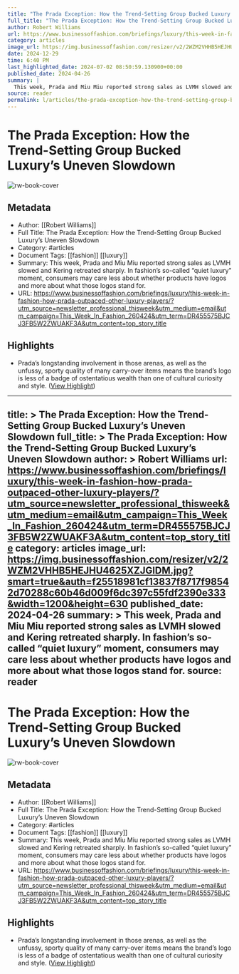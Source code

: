 ```yaml
---
title: "The Prada Exception: How the Trend-Setting Group Bucked Luxury’s Uneven Slowdown"
full_title: "The Prada Exception: How the Trend-Setting Group Bucked Luxury’s Uneven Slowdown"
author: Robert Williams
url: https://www.businessoffashion.com/briefings/luxury/this-week-in-fashion-how-prada-outpaced-other-luxury-players/?utm_source=newsletter_professional_thisweek&utm_medium=email&utm_campaign=This_Week_In_Fashion_260424&utm_term=DR455575BJCJ3FB5W2ZWUAKF3A&utm_content=top_story_title
category: articles
image_url: https://img.businessoffashion.com/resizer/v2/2WZM2VHHB5HEJHU4625XZJGIDM.jpg?smart=true&auth=f25518981cf13837f8717f98542d70288c60b46d009f6dc397c55fdf2390e333&width=1200&height=630
date: 2024-12-29
time: 6:40 PM
last_highlighted_date: 2024-07-02 08:50:59.130900+00:00
published_date: 2024-04-26
summary: |
  This week, Prada and Miu Miu reported strong sales as LVMH slowed and Kering retreated sharply. In fashion’s so-called “quiet luxury” moment, consumers may care less about whether products have logos and more about what those logos stand for.
source: reader
permalink: l/articles/the-prada-exception-how-the-trend-setting-group-bucked-luxury-s-uneven-slowdown
---
```

# The Prada Exception: How the Trend-Setting Group Bucked Luxury’s Uneven Slowdown

![rw-book-cover](https://img.businessoffashion.com/resizer/v2/2WZM2VHHB5HEJHU4625XZJGIDM.jpg?smart=true&auth=f25518981cf13837f8717f98542d70288c60b46d009f6dc397c55fdf2390e333&width=1200&height=630)

## Metadata
- Author: [[Robert Williams]]
- Full Title: The Prada Exception: How the Trend-Setting Group Bucked Luxury’s Uneven Slowdown
- Category: #articles
- Document Tags: [[fashion]] [[luxury]] 
- Summary: This week, Prada and Miu Miu reported strong sales as LVMH slowed and Kering retreated sharply. In fashion’s so-called “quiet luxury” moment, consumers may care less about whether products have logos and more about what those logos stand for.
- URL: https://www.businessoffashion.com/briefings/luxury/this-week-in-fashion-how-prada-outpaced-other-luxury-players/?utm_source=newsletter_professional_thisweek&utm_medium=email&utm_campaign=This_Week_In_Fashion_260424&utm_term=DR455575BJCJ3FB5W2ZWUAKF3A&utm_content=top_story_title

## Highlights
- Prada’s longstanding involvement in those arenas, as well as the unfussy, sporty quality of many carry-over items means the brand’s logo is less of a badge of ostentatious wealth than one of cultural curiosity and style. ([View Highlight](https://read.readwise.io/read/01j1sa7p6fta6jr52c487fke5h))


---
title: >
  The Prada Exception: How the Trend-Setting Group Bucked Luxury’s Uneven Slowdown
full_title: >
  The Prada Exception: How the Trend-Setting Group Bucked Luxury’s Uneven Slowdown
author: >
  Robert Williams
url: https://www.businessoffashion.com/briefings/luxury/this-week-in-fashion-how-prada-outpaced-other-luxury-players/?utm_source=newsletter_professional_thisweek&utm_medium=email&utm_campaign=This_Week_In_Fashion_260424&utm_term=DR455575BJCJ3FB5W2ZWUAKF3A&utm_content=top_story_title
category: articles
image_url: https://img.businessoffashion.com/resizer/v2/2WZM2VHHB5HEJHU4625XZJGIDM.jpg?smart=true&auth=f25518981cf13837f8717f98542d70288c60b46d009f6dc397c55fdf2390e333&width=1200&height=630
published_date: 2024-04-26
summary: >
  This week, Prada and Miu Miu reported strong sales as LVMH slowed and Kering retreated sharply. In fashion’s so-called “quiet luxury” moment, consumers may care less about whether products have logos and more about what those logos stand for.
source: reader
---
# The Prada Exception: How the Trend-Setting Group Bucked Luxury’s Uneven Slowdown

![rw-book-cover](https://img.businessoffashion.com/resizer/v2/2WZM2VHHB5HEJHU4625XZJGIDM.jpg?smart=true&auth=f25518981cf13837f8717f98542d70288c60b46d009f6dc397c55fdf2390e333&width=1200&height=630)

## Metadata
- Author: [[Robert Williams]]
- Full Title: The Prada Exception: How the Trend-Setting Group Bucked Luxury’s Uneven Slowdown
- Category: #articles
- Document Tags: [[fashion]] [[luxury]] 
- Summary: This week, Prada and Miu Miu reported strong sales as LVMH slowed and Kering retreated sharply. In fashion’s so-called “quiet luxury” moment, consumers may care less about whether products have logos and more about what those logos stand for.
- URL: https://www.businessoffashion.com/briefings/luxury/this-week-in-fashion-how-prada-outpaced-other-luxury-players/?utm_source=newsletter_professional_thisweek&utm_medium=email&utm_campaign=This_Week_In_Fashion_260424&utm_term=DR455575BJCJ3FB5W2ZWUAKF3A&utm_content=top_story_title

## Highlights
- Prada’s longstanding involvement in those arenas, as well as the unfussy, sporty quality of many carry-over items means the brand’s logo is less of a badge of ostentatious wealth than one of cultural curiosity and style. ([View Highlight](https://read.readwise.io/read/01j1sa7p6fta6jr52c487fke5h))


